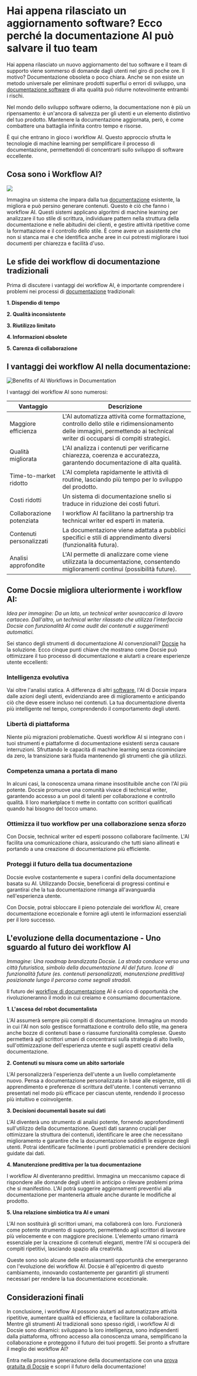 # Hai appena rilasciato un aggiornamento software? Ecco perché la documentazione AI può salvare il tuo team

Hai appena rilasciato un nuovo aggiornamento del tuo software e il team di supporto viene sommerso di domande dagli utenti nel giro di poche ore. Il motivo? Documentazione obsoleta o poco chiara. Anche se non esiste un metodo universale per eliminare prodotti superflui o errori di sviluppo, una [documentazione software](https://ijcsi.org/papers/IJCSI-10-5-1-223-228.pdf) di alta qualità può ridurre notevolmente entrambi i rischi.

Nel mondo dello sviluppo software odierno, la documentazione non è più un ripensamento: è un'ancora di salvezza per gli utenti e un elemento distintivo del tuo prodotto. Mantenere la documentazione aggiornata, però, è come combattere una battaglia infinita contro tempo e risorse.

È qui che entrano in gioco i workflow AI. Questo approccio sfrutta le tecnologie di machine learning per semplificare il processo di documentazione, permettendoti di concentrarti sullo sviluppo di software eccellente.

## Cosa sono i Workflow AI?

![](https://cdn.docsie.io/workspace_PfNzfGj3YfKKtTO4T/doc_QiqgSuNoJpspcExF3/file_a12BB8F4f2L67Tw8g/image1.png)

Immagina un sistema che impara dalla tua [documentazione](https://www.docsie.io/blog/articles/how-to-create-appealing-product-documentation/) esistente, la migliora e può persino generare contenuti. Questo è ciò che fanno i workflow AI. Questi sistemi applicano algoritmi di machine learning per analizzare il tuo stile di scrittura, individuare pattern nella struttura della documentazione e nelle abitudini dei clienti, e gestire attività ripetitive come la formattazione e il controllo dello stile. È come avere un assistente che non si stanca mai e che identifica anche aree in cui potresti migliorare i tuoi documenti per chiarezza e facilità d'uso.

## Le sfide dei workflow di documentazione tradizionali

Prima di discutere i vantaggi dei workflow AI, è importante comprendere i problemi nei processi di [documentazione](https://www.docsie.io/documentation/) tradizionali:

**1. Dispendio di tempo**

**2. Qualità inconsistente**

**3. Riutilizzo limitato**

**4. Informazioni obsolete**

**5. Carenza di collaborazione**

## I vantaggi dei workflow AI nella documentazione:

![Benefits of AI Workflows in Documentation](https://cdn.docsie.io/workspace_PfNzfGj3YfKKtTO4T/doc_QiqgSuNoJpspcExF3/file_5Qrn2UvJhvSJomHTG/image2.png)

I vantaggi dei workflow AI sono numerosi:

|Vantaggio|Descrizione|
|-|-|
|Maggiore efficienza|L'AI automatizza attività come formattazione, controllo dello stile e ridimensionamento delle immagini, permettendo ai technical writer di occuparsi di compiti strategici.|
|Qualità migliorata|L'AI analizza i contenuti per verificarne chiarezza, coerenza e accuratezza, garantendo documentazione di alta qualità.|
|Time-to-market ridotto|L'AI completa rapidamente le attività di routine, lasciando più tempo per lo sviluppo del prodotto.|
|Costi ridotti|Un sistema di documentazione snello si traduce in riduzione dei costi futuri.|
|Collaborazione potenziata|I workflow AI facilitano la partnership tra technical writer ed esperti in materia.|
|Contenuti personalizzati|La documentazione viene adattata a pubblici specifici e stili di apprendimento diversi (funzionalità futura).|
|Analisi approfondite|L'AI permette di analizzare come viene utilizzata la documentazione, consentendo miglioramenti continui (possibilità future).|

## Come Docsie migliora ulteriormente i workflow AI:

*Idea per immagine: Da un lato, un technical writer sovraccarico di lavoro cartaceo. Dall'altro, un technical writer rilassato che utilizza l'interfaccia Docsie con funzionalità AI come audit dei contenuti e suggerimenti automatici.*

Sei stanco degli strumenti di documentazione AI convenzionali? [Docsie](https://www.docsie.io/) ha la soluzione. Ecco cinque punti chiave che mostrano come Docsie può ottimizzare il tuo processo di documentazione e aiutarti a creare esperienze utente eccellenti:

### Intelligenza evolutiva

Vai oltre l'analisi statica. A differenza di altri [software](https://www.docsie.io/features/), l'AI di Docsie impara dalle azioni degli utenti, evidenziando aree di miglioramento e anticipando ciò che deve essere incluso nei contenuti. La tua documentazione diventa più intelligente nel tempo, comprendendo il comportamento degli utenti.

### Libertà di piattaforma

Niente più migrazioni problematiche. Questi workflow AI si integrano con i tuoi strumenti e piattaforme di documentazione esistenti senza causare interruzioni. Sfruttando le capacità di machine learning senza ricominciare da zero, la transizione sarà fluida mantenendo gli strumenti che già utilizzi.

### Competenza umana a portata di mano

In alcuni casi, la conoscenza umana rimane insostituibile anche con l'AI più potente. Docsie promuove una comunità vivace di technical writer, garantendo accesso a un pool di talenti per collaborazione e controllo qualità. Il loro marketplace ti mette in contatto con scrittori qualificati quando hai bisogno del tocco umano.

### Ottimizza il tuo workflow per una collaborazione senza sforzo

Con Docsie, technical writer ed esperti possono collaborare facilmente. L'AI facilita una comunicazione chiara, assicurando che tutti siano allineati e portando a una creazione di documentazione più efficiente.

### Proteggi il futuro della tua documentazione

Docsie evolve costantemente e supera i confini della documentazione basata su AI. Utilizzando Docsie, beneficerai di progressi continui e garantirai che la tua documentazione rimanga all'avanguardia nell'esperienza utente.

Con Docsie, potrai sbloccare il pieno potenziale dei workflow AI, creare documentazione eccezionale e fornire agli utenti le informazioni essenziali per il loro successo.

## L'evoluzione della documentazione - Uno sguardo al futuro dei workflow AI

*Immagine: Una roadmap brandizzata Docsie. La strada conduce verso una città futuristica, simbolo della documentazione AI del futuro. Icone di funzionalità future (es. contenuti personalizzati, manutenzione predittiva) posizionate lungo il percorso come segnali stradali.*

Il futuro dei [workflow di documentazione](https://site.docsie.io/api-documentation-tool) AI è carico di opportunità che rivoluzioneranno il modo in cui creiamo e consumiamo documentazione.

**1. L'ascesa del robot documentalista**

L'AI assumerà sempre più compiti di documentazione. Immagina un mondo in cui l'AI non solo gestisce formattazione e controllo dello stile, ma genera anche bozze di contenuti base o riassume funzionalità complesse. Questo permetterà agli scrittori umani di concentrarsi sulla strategia di alto livello, sull'ottimizzazione dell'esperienza utente e sugli aspetti creativi della documentazione.

**2. Contenuti su misura come un abito sartoriale**

L'AI personalizzerà l'esperienza dell'utente a un livello completamente nuovo. Pensa a documentazione personalizzata in base alle esigenze, stili di apprendimento e preferenze di scrittura dell'utente. I contenuti verranno presentati nel modo più efficace per ciascun utente, rendendo il processo più intuitivo e coinvolgente.

**3. Decisioni documentali basate sui dati**

L'AI diventerà uno strumento di analisi potente, fornendo approfondimenti sull'utilizzo della documentazione. Questi dati saranno cruciali per ottimizzare la struttura dei contenuti, identificare le aree che necessitano miglioramento e garantire che la documentazione soddisfi le esigenze degli utenti. Potrai identificare facilmente i punti problematici e prendere decisioni guidate dai dati.

**4. Manutenzione predittiva per la tua documentazione**

I workflow AI diventeranno predittivi. Immagina un meccanismo capace di rispondere alle domande degli utenti in anticipo o rilevare problemi prima che si manifestino. L'AI potrà suggerire aggiornamenti preventivi alla documentazione per mantenerla attuale anche durante le modifiche al prodotto.

**5. Una relazione simbiotica tra AI e umani**

L'AI non sostituirà gli scrittori umani, ma collaborerà con loro. Funzionerà come potente strumento di supporto, permettendo agli scrittori di lavorare più velocemente e con maggiore precisione. L'elemento umano rimarrà essenziale per la creazione di contenuti eleganti, mentre l'AI si occuperà dei compiti ripetitivi, lasciando spazio alla creatività.

Queste sono solo alcune delle entusiasmanti opportunità che emergeranno con l'evoluzione dei workflow AI. Docsie è all'epicentro di questo cambiamento, innovando costantemente per garantirti gli strumenti necessari per rendere la tua documentazione eccezionale.

## Considerazioni finali

In conclusione, i workflow AI possono aiutarti ad automatizzare attività ripetitive, aumentare qualità ed efficienza, e facilitare la collaborazione. Mentre gli strumenti AI tradizionali sono spesso rigidi, i workflow AI di Docsie sono dinamici: sviluppano la loro intelligenza, sono indipendenti dalla piattaforma, offrono accesso alla conoscenza umana, semplificano la collaborazione e proteggono il futuro dei tuoi progetti. Sei pronto a sfruttare il meglio dei workflow AI?

Entra nella prossima generazione della documentazione con una [prova gratuita di Docsie](https://www.docsie.io/self-writing-documentation/pricing/) e scopri il futuro della documentazione!